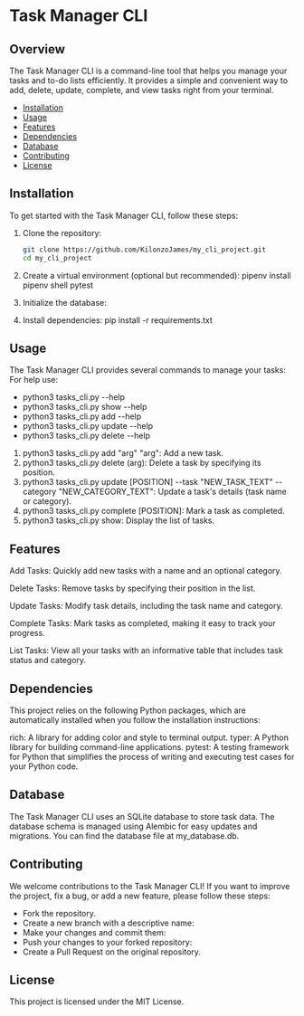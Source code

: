 # Task Manager CLI

## Overview

The Task Manager CLI is a command-line tool that helps you manage your tasks and to-do lists efficiently. It provides a simple and convenient way to add, delete, update, complete, and view tasks right from your terminal.

- [Installation](#installation)
- [Usage](#usage)
- [Features](#features)
- [Dependencies](#dependencies)
- [Database](#database)
- [Contributing](#contributing)
- [License](#license)

## Installation

To get started with the Task Manager CLI, follow these steps:

1. Clone the repository:

   ```bash
   git clone https://github.com/KilonzoJames/my_cli_project.git
   cd my_cli_project
2. Create a virtual environment (optional but recommended):
pipenv install
pipenv shell
pytest

3. Initialize the database:

4. Install dependencies:
pip install -r requirements.txt

## Usage
The Task Manager CLI provides several commands to manage your tasks:
For help use:
- python3 tasks_cli.py --help
- python3 tasks_cli.py show --help
- python3 tasks_cli.py add --help
- python3 tasks_cli.py update --help
- python3 tasks_cli.py delete --help

1. python3 tasks_cli.py add "arg" "arg": Add a new task.
2. python3 tasks_cli.py delete (arg): Delete a task by specifying its position.
3. python3 tasks_cli.py update [POSITION] --task "NEW_TASK_TEXT" --category "NEW_CATEGORY_TEXT": Update a task's details (task name or category).
4. python3 tasks_cli.py complete [POSITION]: Mark a task as completed.
5. python3 tasks_cli.py show: Display the list of tasks.

## Features
Add Tasks: Quickly add new tasks with a name and an optional category.

Delete Tasks: Remove tasks by specifying their position in the list.

Update Tasks: Modify task details, including the task name and category.

Complete Tasks: Mark tasks as completed, making it easy to track your progress.

List Tasks: View all your tasks with an informative table that includes task status and category.

## Dependencies
This project relies on the following Python packages, which are automatically installed when you follow the installation instructions:

rich: A library for adding color and style to terminal output.
typer: A Python library for building command-line applications.
pytest: A testing framework for Python that simplifies the process of writing and executing test cases for your Python code.

## Database
The Task Manager CLI uses an SQLite database to store task data. The database schema is managed using Alembic for easy updates and migrations. You can find the database file at my_database.db.

## Contributing
We welcome contributions to the Task Manager CLI! If you want to improve the project, fix a bug, or add a new feature, please follow these steps:

- Fork the repository.
- Create a new branch with a descriptive name:
- Make your changes and commit them:
- Push your changes to your forked repository:
- Create a Pull Request on the original repository.

## License
This project is licensed under the MIT License.